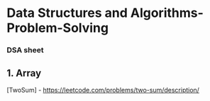 # Data Structures and Algorithms-Problem-Solving

### DSA sheet 

## 1. Array
 [TwoSum]   - https://leetcode.com/problems/two-sum/description/

